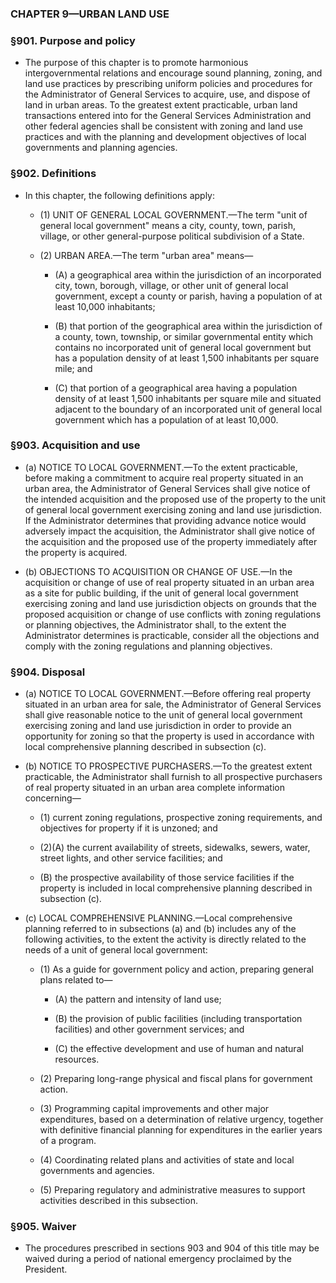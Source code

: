 ### **CHAPTER 9—URBAN LAND USE**

### §901. Purpose and policy
* The purpose of this chapter is to promote harmonious intergovernmental relations and encourage sound planning, zoning, and land use practices by prescribing uniform policies and procedures for the Administrator of General Services to acquire, use, and dispose of land in urban areas. To the greatest extent practicable, urban land transactions entered into for the General Services Administration and other federal agencies shall be consistent with zoning and land use practices and with the planning and development objectives of local governments and planning agencies.

### §902. Definitions
* In this chapter, the following definitions apply:

  * (1) UNIT OF GENERAL LOCAL GOVERNMENT.—The term "unit of general local government" means a city, county, town, parish, village, or other general-purpose political subdivision of a State.

  * (2) URBAN AREA.—The term "urban area" means—

    * (A) a geographical area within the jurisdiction of an incorporated city, town, borough, village, or other unit of general local government, except a county or parish, having a population of at least 10,000 inhabitants;

    * (B) that portion of the geographical area within the jurisdiction of a county, town, township, or similar governmental entity which contains no incorporated unit of general local government but has a population density of at least 1,500 inhabitants per square mile; and

    * (C) that portion of a geographical area having a population density of at least 1,500 inhabitants per square mile and situated adjacent to the boundary of an incorporated unit of general local government which has a population of at least 10,000.

### §903. Acquisition and use
* (a) NOTICE TO LOCAL GOVERNMENT.—To the extent practicable, before making a commitment to acquire real property situated in an urban area, the Administrator of General Services shall give notice of the intended acquisition and the proposed use of the property to the unit of general local government exercising zoning and land use jurisdiction. If the Administrator determines that providing advance notice would adversely impact the acquisition, the Administrator shall give notice of the acquisition and the proposed use of the property immediately after the property is acquired.

* (b) OBJECTIONS TO ACQUISITION OR CHANGE OF USE.—In the acquisition or change of use of real property situated in an urban area as a site for public building, if the unit of general local government exercising zoning and land use jurisdiction objects on grounds that the proposed acquisition or change of use conflicts with zoning regulations or planning objectives, the Administrator shall, to the extent the Administrator determines is practicable, consider all the objections and comply with the zoning regulations and planning objectives.

### §904. Disposal
* (a) NOTICE TO LOCAL GOVERNMENT.—Before offering real property situated in an urban area for sale, the Administrator of General Services shall give reasonable notice to the unit of general local government exercising zoning and land use jurisdiction in order to provide an opportunity for zoning so that the property is used in accordance with local comprehensive planning described in subsection (c).

* (b) NOTICE TO PROSPECTIVE PURCHASERS.—To the greatest extent practicable, the Administrator shall furnish to all prospective purchasers of real property situated in an urban area complete information concerning—

  * (1) current zoning regulations, prospective zoning requirements, and objectives for property if it is unzoned; and

  * (2)(A) the current availability of streets, sidewalks, sewers, water, street lights, and other service facilities; and

  * (B) the prospective availability of those service facilities if the property is included in local comprehensive planning described in subsection (c).


* (c) LOCAL COMPREHENSIVE PLANNING.—Local comprehensive planning referred to in subsections (a) and (b) includes any of the following activities, to the extent the activity is directly related to the needs of a unit of general local government:

  * (1) As a guide for government policy and action, preparing general plans related to—

    * (A) the pattern and intensity of land use;

    * (B) the provision of public facilities (including transportation facilities) and other government services; and

    * (C) the effective development and use of human and natural resources.


  * (2) Preparing long-range physical and fiscal plans for government action.

  * (3) Programming capital improvements and other major expenditures, based on a determination of relative urgency, together with definitive financial planning for expenditures in the earlier years of a program.

  * (4) Coordinating related plans and activities of state and local governments and agencies.

  * (5) Preparing regulatory and administrative measures to support activities described in this subsection.

### §905. Waiver
* The procedures prescribed in sections 903 and 904 of this title may be waived during a period of national emergency proclaimed by the President.